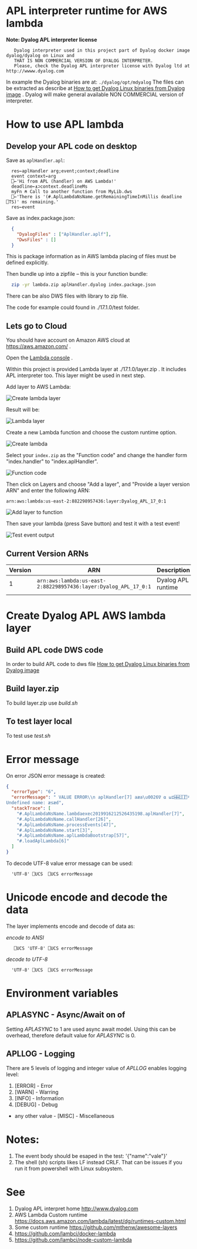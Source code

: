 # APL interpreter runtime for AWS lambda

**Note: Dyalog APL interpreter license**
```
   Dyalog interpreter used in this project part of Dyalog docker image   dyalog/dyalog on Linux and
   THAT IS NON COMMERCIAL VERSION OF DYALOG INTERPRETER.
   Please, check the Dyalog APL interpreter license with Dyalog ltd at http://wwww.dyalog.com
```

In example the Dyalog binaries are at: ```./dyalog/opt/mdyalog```
The files can be extracted as describe at [How to get Dyalog Linux binaries from Dyalog image](./GetDyalog.md) . Dyalog will make general available NON COMMERCIAL version of interpreter.

# How to use APL lambda
## Develop your APL code on desktop

Save as `aplHandler.apl`:

```apl
  res←aplHandler arg;event;context;deadline
  event context←arg
  ⎕←'Hi from APL (handler) on AWS Lambda!'
  deadline←⍎⊃context.deadlineMs
  myFn ⍝ Call to another function from MyLib.dws
  ⎕←'There is '(#.AplLambdaNsName.getRemainingTimeInMillis deadline ⎕TS)' ms remaining.'
  res←event
```

Save as index.package.json:
```json
  {
    "DyalogFiles" : ["AplHandler.aplf"],
    "DwsFiles" : []
  }
```
This is package information as in AWS lambda placing of files must be defined explicitly.

Then bundle up into a zipfile – this is your function bundle:

```sh
  zip -yr lambda.zip aplHandler.dyalog index.package.json 
```

There can be also DWS files with library to zip file.

The code for example could found in ./17.1.0/test folder.

## Lets go to Cloud
You should have account on Amazon AWS cloud at <https://aws.amazon.com/> .

Open the [Lambda console](https://console.aws.amazon.com/lambda) .

Within this project is provided Lambda layer at ./17.1.0/layer.zip . It includes APL interpreter too. This layer might be used in next step.

Add layer to AWS Lambda:

![Create lambda layer](https://github.com/mvranic/apl-lambda/blob/master/img/create_layer.png "Create lambda layer screenshot")

Result will be:

![Lambda layer](https://github.com/mvranic/apl-lambda/blob/master/img/layer.png "APL lambda layer screenshot")

Create a new Lambda function and choose the custom runtime option.

![Create lambda](https://github.com/mvranic/apl-lambda/blob/master/img/create.png "Create lambda screenshot")

Select your `index.zip` as the "Function code" and change the handler form "index.handler" to "index.aplHandler".

![Function code](https://github.com/mvranic/apl-lambda/blob/master/img/function_code.png "Function code setup screenshot")

Then click on Layers and choose "Add a layer", and "Provide a layer version ARN" and enter the following ARN:

```
arn:aws:lambda:us-east-2:882298957436:layer:Dyalog_APL_17_0:1
```

![Add layer to function](https://github.com/mvranic/apl-lambda/blob/master/img/add_function_layer.png "Function add layer setup screenshot")

Then save your lambda (press Save button) and test it with a test event! 

![Test event output](https://github.com/mvranic/apl-lambda/blob/master/img/log.png "Test event output screenshot")

## Current Version ARNs

| Version | ARN | Description |
| --- | --- | --- |
| 1 | `arn:aws:lambda:us-east-2:882298957436:layer:Dyalog_APL_17_0:1` | 	Dyalog APL runtime | 
| | |  |

# Create Dyalog APL AWS lambda layer
## Build APL code DWS code
In order to build APL code to dws file 
[How to get Dyalog Linux binaries from Dyalog image](./build-apllambda.md)

## Build layer.zip
To build layer.zip use *build.sh*

## To test layer local
To test use *test.sh*

# Error message

On error JSON error message is created:

```json
{
  "errorType": "6",
  "errorMessage": " VALUE ERROR\\n aplHandler[7] aæa\u0026∇ ⍺ ⍵⌶⌸⌸⍠⎕⍞⍤.⍨⍉⌽⍴⍴⍀∪∊⍒⍋æsæd\\n                                          ∧\\n
Undefined name: æsæd",
  "stackTrace": [
    "#.AplLambdaNsName.lambdaexec2019916212526435198.aplHandler[7]",
    "#.AplLambdaNsName.callHandler[26]",
    "#.AplLambdaNsName.processEvents[47]",
    "#.AplLambdaNsName.start[3]",
    "#.AplLambdaNsName.aplLambdaBootstrap[57]",
    "#.loadAplLambda[6]"
  ]
} 
```

To decode UTF-8 value error message can be used:
```apl
  'UTF-8' ⎕UCS  ⎕UCS errorMessage
```

# Unicode encode and decode the data
The layer implements encode and decode of data as:

*encode to ANSI*
```apl
   ⎕UCS 'UTF-8' ⎕UCS errorMessage
```

*decode to UTF-8*
```apl
  'UTF-8' ⎕UCS  ⎕UCS errorMessage
```

# Environment variables
## APLASYNC - Async/Await on of
Setting *APLASYNC* to 1 are used async await model. Using this can be overhead, therefore default value for *APLASYNC* is 0.

## APLLOG - Logging
There are 5 levels of logging and integer value of *APLLOG* enables logging level:
1. [ERROR] - Error
2. [WARN] - Warring
3. [INFO] - Information
4. [DEBUG] - Debug
- any other value - [MISC] - Miscellaneous

# Notes: 
1. The event body should be esaped in the test:
'{\"name\":\"vale\"}'
2. The shell (sh) scripts likes LF instead CRLF. That can be issues if you run it from powershell with Linux subsystem.

# See
1. Dyalog APL interpret home <http://www.dyalog.com>
2. AWS Lambda Custom runtime <https://docs.aws.amazon.com/lambda/latest/dg/runtimes-custom.html>
3. Some custom runtime <https://github.com/mthenw/awesome-layers>
4. <https://github.com/lambci/docker-lambda>
5. <https://github.com/lambci/node-custom-lambda>

